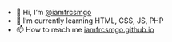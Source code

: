- 👋 Hi, I’m [@iamfrcsmgo](https://github.com/iamfrcsmgo)
- 🌱 I’m currently learning HTML, CSS, JS, PHP
- 📫 How to reach me [iamfrcsmgo.github.io](https://iamfrcsmgo.github.io)

<!---
iamfrcsmgo/iamfrcsmgo is a ✨ special ✨ repository because its `README.md` (this file) appears on your GitHub profile.
You can click the Preview link to take a look at your changes.
--->
